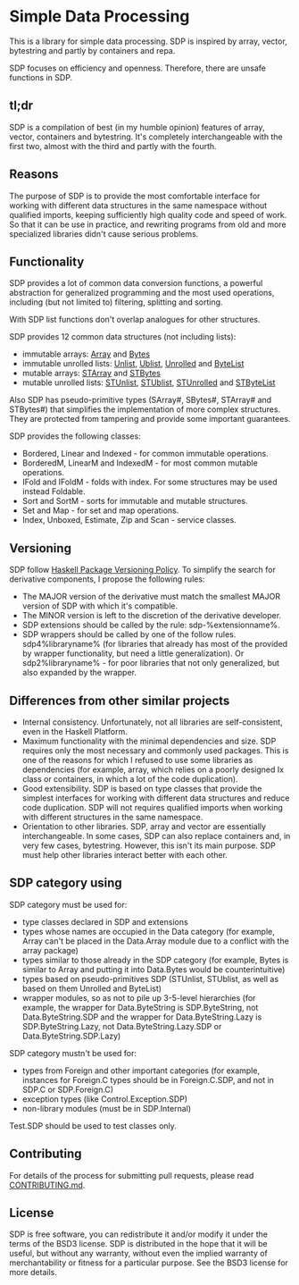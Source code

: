 # Simple Data Processing

This is a library for simple data processing. SDP is inspired by array, vector,
bytestring and partly by containers and repa.

SDP focuses on efficiency and openness. Therefore, there are unsafe functions in
SDP.

## tl;dr

SDP is a compilation of best (in my humble opinion) features of array, vector,
containers and bytestring. It's completely interchangeable with the first two,
almost with the third and partly with the fourth.

## Reasons

The purpose of SDP is to provide the most comfortable interface for working with
different data structures in the same namespace without qualified imports,
keeping sufficiently high quality code and speed of work. So that it can be use
in practice, and rewriting programs from old and more specialized libraries
didn't cause serious problems.

## Functionality

SDP provides a lot of common data conversion functions, a powerful abstraction
for generalized programming and the most used operations, including (but not
limited to) filtering, splitting and sorting.

With SDP list functions don't overlap analogues for other structures.

SDP provides 12 common data structures (not including lists):
- immutable arrays:
[Array](https://github.com/andreymulik/sdp/blob/dev/src/SDP/Array.hs) and
[Bytes](https://github.com/andreymulik/sdp/blob/dev/src/SDP/Bytes.hs)
- immutable unrolled lists:
[Unlist](https://github.com/andreymulik/sdp/blob/dev/src/SDP/Unrolled/Unlist.hs),
[Ublist](https://github.com/andreymulik/sdp/blob/dev/src/SDP/ByteList/Ublist.hs),
[Unrolled](https://github.com/andreymulik/sdp/blob/dev/src/SDP/Unrolled.hs) and
[ByteList](https://github.com/andreymulik/sdp/blob/dev/src/SDP/ByteList.hs)
- mutable arrays:
[STArray](https://github.com/andreymulik/sdp/blob/dev/src/SDP/Array/ST.hs) and
[STBytes](https://github.com/andreymulik/sdp/blob/dev/src/SDP/Bytes.ST.hs)
- mutable unrolled lists:
[STUnlist](https://github.com/andreymulik/sdp/blob/dev/src/SDP/Unrolled/ST.hs),
[STUblist](https://github.com/andreymulik/sdp/blob/dev/src/SDP/ByteList/ST.hs),
[STUnrolled](https://github.com/andreymulik/sdp/blob/dev/src/SDP/Unrolled.ST.hs)
and [STByteList](https://github.com/andreymulik/sdp/blob/dev/src/SDP/ByteList/ST.hs)

Also SDP has pseudo-primitive types (SArray#, SBytes#, STArray# and STBytes#)
that simplifies the implementation of more complex structures. They are
protected from tampering and provide some important guarantees.

SDP provides the following classes:

- Bordered, Linear and Indexed - for common immutable operations.
- BorderedM, LinearM and IndexedM - for most common mutable operations.
- IFold and IFoldM - folds with index. For some structures may be used instead
Foldable.
- Sort and SortM - sorts for immutable and mutable structures.
- Set and Map - for set and map operations.
- Index, Unboxed, Estimate, Zip and Scan - service classes.

## Versioning

SDP follow [Haskell Package Versioning Policy](https://pvp.haskell.org).
To simplify the search for derivative components, I propose the following rules:
* The MAJOR version of the derivative must match the smallest MAJOR version of
SDP with which it's compatible.
* The MINOR version is left to the discretion of the derivative developer.
* SDP extensions should be called by the rule: sdp-%extensionname%.
* SDP wrappers should be called by one of the follow rules.
sdp4%libraryname% (for libraries that already has most of the provided by
wrapper functionality, but need a little generalization). Or sdp2%libraryname% -
for poor libraries that not only generalized, but also expanded by the wrapper.

## Differences from other similar projects

* Internal consistency. Unfortunately, not all libraries are self-consistent,
even in the Haskell Platform.
* Maximum functionality with the minimal dependencies and size. SDP requires
only the most necessary and commonly used packages. This is one of the reasons
for which I refused to use some libraries as dependencies (for example, array,
which relies on a poorly designed Ix class or containers, in which a lot of the
code duplication).
* Good extensibility. SDP is based on type classes that provide the simplest
interfaces for working with different data structures and reduce code
duplication. SDP will not requires qualified imports when working with different
structures in the same namespace.
* Orientation to other libraries. SDP, array and vector are essentially
interchangeable. In some cases, SDP can also replace containers and, in very few
cases, bytestring. However, this isn't its main purpose. SDP must help other
libraries interact better with each other.

## SDP category using

SDP category must be used for:
* type classes declared in SDP and extensions
* types whose names are occupied in the Data category (for example, Array can't
be placed in the Data.Array module due to a conflict with the array package)
* types similar to those already in the SDP category (for example, Bytes is
similar to Array and putting it into Data.Bytes would be counterintuitive)
* types based on pseudo-primitives SDP (STUnlist, STUblist, as well as based on
them Unrolled and ByteList)
* wrapper modules, so as not to pile up 3-5-level hierarchies (for example, the
wrapper for Data.ByteString is SDP.ByteString, not Data.ByteString.SDP and the
wrapper for Data.ByteString.Lazy is SDP.ByteString.Lazy, not
Data.ByteString.Lazy.SDP or Data.ByteString.SDP.Lazy)

SDP category mustn't be used for:
* types from Foreign and other important categories (for example, instances for
Foreign.C types should be in Foreign.C.SDP, and not in SDP.C or SDP.Foreign.C)
* exception types (like Control.Exception.SDP)
* non-library modules (must be in SDP.Internal)

Test.SDP should be used to test classes only.

## Contributing

For details of the process for submitting pull requests, please read
[CONTRIBUTING.md](https://github.com/andreymulik/sdp/blob/master/CONTRIBUTING.md).

## License

SDP is free software, you can redistribute it and/or modify it under the
terms of the BSD3 license.
SDP is distributed in the hope that it will be useful, but without any
warranty, without even the implied warranty of merchantability or fitness for
a particular purpose. See the BSD3 license for more details.


